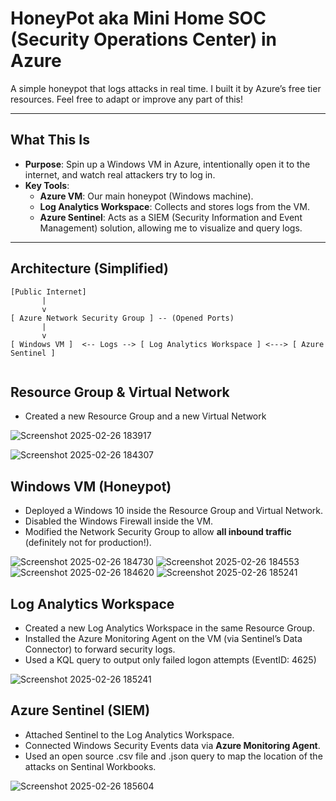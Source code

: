 # HoneyPot aka Mini Home SOC (Security Operations Center) in Azure

A simple honeypot that logs attacks in real time. I built it by Azure’s free tier resources. Feel free to adapt or improve any part of this!

---

## What This Is

- **Purpose**: Spin up a Windows VM in Azure, intentionally open it to the internet, and watch real attackers try to log in.
- **Key Tools**:
  - **Azure VM**: Our main honeypot (Windows machine).
  - **Log Analytics Workspace**: Collects and stores logs from the VM.
  - **Azure Sentinel**: Acts as a SIEM (Security Information and Event Management) solution, allowing me to visualize and query logs.

---

## Architecture (Simplified)

```text
[Public Internet] 
       |
       v
[ Azure Network Security Group ] -- (Opened Ports) 
       |
       v
[ Windows VM ]  <-- Logs --> [ Log Analytics Workspace ] <---> [ Azure Sentinel ]


```

## Resource Group & Virtual Network

   - Created a new Resource Group and a new Virtual Network

![Screenshot 2025-02-26 183917](https://github.com/user-attachments/assets/953eba59-623a-4ea0-883c-46a34b9a9ed6)

![Screenshot 2025-02-26 184307](https://github.com/user-attachments/assets/edf86b2e-0e05-4ddf-8b1b-4fe11d9e6a19)

## Windows VM (Honeypot)

   - Deployed a Windows 10 inside the Resource Group and Virtual Network.
   - Disabled the Windows Firewall inside the VM.
   - Modified the Network Security Group to allow **all inbound traffic** (definitely not for production!).

![Screenshot 2025-02-26 184730](https://github.com/user-attachments/assets/7c1b2b10-8f9e-4b26-996e-555109fc5a1a)
![Screenshot 2025-02-26 184553](https://github.com/user-attachments/assets/bd1c334c-7700-47aa-ae92-76234932b34d)
![Screenshot 2025-02-26 184620](https://github.com/user-attachments/assets/264d46c0-6b43-489b-bbe6-a2706f6d16fb)
![Screenshot 2025-02-26 185241](https://github.com/user-attachments/assets/7041eb0a-4e13-427f-a488-25e30b7d496d)

## Log Analytics Workspace

   - Created a new Log Analytics Workspace in the same Resource Group.
   - Installed the Azure Monitoring Agent on the VM (via Sentinel’s Data Connector) to forward security logs.
   - Used a KQL query to output only failed logon attempts (EventID: 4625)

![Screenshot 2025-02-26 185241](https://github.com/user-attachments/assets/a2cd326e-bd86-440a-bee1-10b833ea360a)


## Azure Sentinel (SIEM)

   - Attached Sentinel to the Log Analytics Workspace.
   - Connected Windows Security Events data via **Azure Monitoring Agent**.
   - Used an open source .csv file and .json query to map the location of the attacks on Sentinal Workbooks.

![Screenshot 2025-02-26 185604](https://github.com/user-attachments/assets/514f7084-fe24-42f8-b089-51e54f333008)


